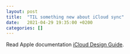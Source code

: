 ```yaml
---
layout: post
title:  "TIL something new about iCloud sync"
date:   2021-04-29 19:35:00 +0200
categories: []
---
```

Read Apple documentation [iCloud Design Guide](https://developer.apple.com/library/archive/documentation/General/Conceptual/iCloudDesignGuide/Chapters/iCloudFundametals.html#//apple_ref/doc/uid/TP40012094-CH6-SW1).
